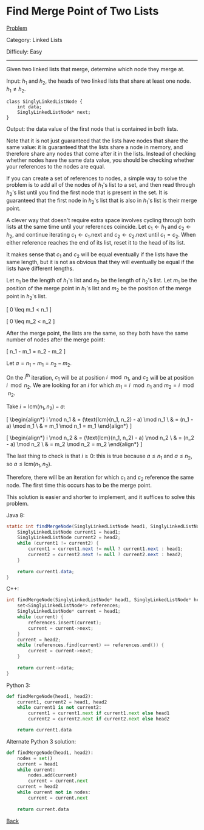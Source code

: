 # Find Merge Point of Two Lists

[Problem](https://www.hackerrank.com/challenges/find-the-merge-point-of-two-joined-linked-lists/problem)

Category: Linked Lists

Difficuly: Easy

---

Given two linked lists that merge, determine which node they merge at.

Input: $h_1$ and $h_2$, the heads of two linked lists that share at least one
node. $h_1 \neq h_2$.

```
class SinglyLinkedListNode {
    int data;
    SinglyLinkedListNode* next;
}
```

Output: the data value of the first node that is contained in both lists.

Note that it is not just guaranteed that the lists have nodes that share the
same value: it is guaranteed that the lists share a node in memory, and
therefore share any nodes that come after it in the lists. Instead of checking
whether nodes have the same data value, you should be checking whether your
references to the nodes are equal.

If you can create a set of references to nodes, a simple way to solve the
problem is to add all of the nodes of $h_1$'s list to a set, and then read
through $h_2$'s list until you find the first node that is present in the set.
It is guaranteed that the first node in $h_2$'s list that is also in $h_1$'s
list is their merge point.

A clever way that doesn't require extra space involves cycling through both
lists at the same time until your references coincide. Let $c_1 \gets h_1$ and
$c_2 \gets h_2$, and continue iterating $c_1 \gets c_1$.next and
$c_2 \gets c_2$.next until $c_1 = c_2$.  When either reference reaches the end
of its list, reset it to the head of its list.

It makes sense that $c_1$ and $c_2$ will be equal eventually if the lists have
the same length, but it is not as obvious that they will eventually be equal if
the lists have different lengths.

Let $n_1$ be the length of $h_1$'s list and $n_2$ be the length of $h_2$'s list.
Let $m_1$ be the position of the merge point in $h_1$'s list and $m_2$ be the
position of the merge point in $h_2$'s list.

\[ 0 \leq m_1 < n_1 \]

\[ 0 \leq m_2 < n_2 \]

After the merge point, the lists are the same, so they both have the same number
of nodes after the merge point:

\[ n_1 - m_1 = n_2 - m_2 \]

Let $a = n_1 - m_1 = n_2 - m_2$.

On the $i^{\text{th}}$ iteration, $c_1$ will be at position $i \mod n_1$, and
$c_2$ will be at position $i \mod n_2$. We are looking for an $i$ for which
$m_1 = i \mod n_1$ and $m_2 = i \mod n_2$.

Take $i = \text{lcm}(n_1, n_2) - a$:

\[
\begin{align*}
i \mod n_1 & = (\text{lcm}(n_1, n_2) - a) \mod n_1 \\
& = (n_1 - a) \mod n_1 \\
& = m_1 \mod n_1 = m_1
\end{align*}
\]

\[
\begin{align*}
i \mod n_2 & = (\text{lcm}(n_1, n_2) - a) \mod n_2 \\
& = (n_2 - a) \mod n_2 \\
& = m_2 \mod n_2 = m_2
\end{align*}
\]

The last thing to check is that $i \geq 0$: this is true because $a \leq n_1$
and $a \leq n_2$, so $a \leq \text{lcm}(n_1, n_2)$.

Therefore, there will be an iteration for which $c_1$ and $c_2$ reference the
same node. The first time this occurs has to be the merge point.

This solution is easier and shorter to implement, and it suffices to solve this
problem.

Java 8:
```java
static int findMergeNode(SinglyLinkedListNode head1, SinglyLinkedListNode head2) {
    SinglyLinkedListNode current1 = head1;
    SinglyLinkedListNode current2 = head2;
    while (current1 != current2) {
        current1 = current1.next != null ? current1.next : head1;
        current2 = current2.next != null ? current2.next : head2;
    }
    
    return current1.data;
}
```

C++:
```cpp
int findMergeNode(SinglyLinkedListNode* head1, SinglyLinkedListNode* head2) {
    set<SinglyLinkedListNode*> references;
    SinglyLinkedListNode* current = head1;
    while (current) {
        references.insert(current);
        current = current->next;
    }
    current = head2;
    while (references.find(current) == references.end()) {
        current = current->next;
    }
    
    return current->data;
}
```

Python 3:
```python
def findMergeNode(head1, head2):
    current1, current2 = head1, head2
    while current1 is not current2:
        current1 = current1.next if current1.next else head1
        current2 = current2.next if current2.next else head2

    return current1.data
```

Alternate Python 3 solution:
```python
def findMergeNode(head1, head2):
    nodes = set()
    current = head1
    while current:
        nodes.add(current)
        current = current.next
    current = head2
    while current not in nodes:
        current = current.next
        
    return current.data
```

[Back](../../hackerrank.md)
